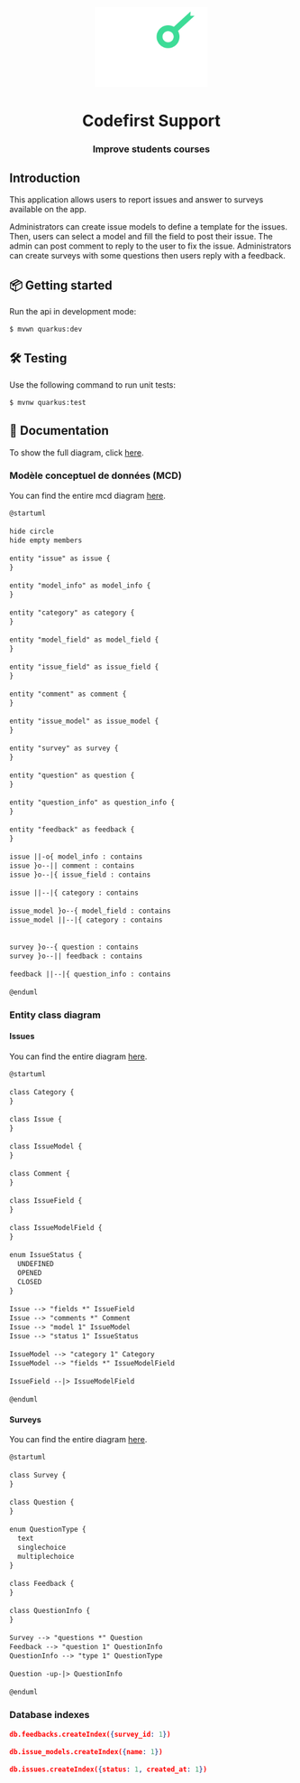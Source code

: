 <p align="center">
    <img alt="codefirst support" src="../images/logo_codefirst.svg" width="200" />
</p>
<h1 align="center">Codefirst Support</h1>
<h3 align="center">Improve students courses</h3>

## Introduction

This application allows users to report issues and answer to surveys available on the app. 

Administrators can create issue models to define a template for the issues. Then, users can select a model and fill the field to post their issue. The admin can post comment to reply to the user to fix the issue.
Administrators can create surveys with some questions then users reply with a feedback.

## 📦 Getting started

Run the api in development mode:

```bash
$ mvwn quarkus:dev
```

## 🛠 Testing

Use the following command to run unit tests:

```bash
$ mvnw quarkus:test
```

## 📝 Documentation

To show the full diagram, click [here](mcd.md).

### Modèle conceptuel de données (MCD)

You can find the entire mcd diagram [here](docs/api/mcd.md).

```plantuml
@startuml

hide circle
hide empty members

entity "issue" as issue {
}

entity "model_info" as model_info {
}

entity "category" as category {
}

entity "model_field" as model_field {
}

entity "issue_field" as issue_field {
}

entity "comment" as comment {
}

entity "issue_model" as issue_model {
}

entity "survey" as survey {
}

entity "question" as question {
}

entity "question_info" as question_info {
}

entity "feedback" as feedback {
}

issue ||-o{ model_info : contains
issue }o--|| comment : contains
issue }o--|{ issue_field : contains 

issue ||--|{ category : contains

issue_model }o--{ model_field : contains
issue_model ||--|{ category : contains


survey }o--{ question : contains
survey }o--|| feedback : contains

feedback ||--|{ question_info : contains

@enduml
```

### Entity class diagram

#### Issues

You can find the entire diagram [here](docs/api/class-diagram-issue.md).

```plantuml
@startuml

class Category {
}

class Issue {
}

class IssueModel {
}

class Comment {
}

class IssueField {
}

class IssueModelField {
}

enum IssueStatus {
  UNDEFINED
  OPENED
  CLOSED
}

Issue --> "fields *" IssueField
Issue --> "comments *" Comment
Issue --> "model 1" IssueModel
Issue --> "status 1" IssueStatus

IssueModel --> "category 1" Category
IssueModel --> "fields *" IssueModelField

IssueField --|> IssueModelField

@enduml
```

#### Surveys

You can find the entire diagram [here](docs/api/class-diagram-survey.md).

```plantuml
@startuml

class Survey {
}

class Question {
}

enum QuestionType {
  text
  singlechoice
  multiplechoice
}

class Feedback {
}

class QuestionInfo {
}

Survey --> "questions *" Question
Feedback --> "question 1" QuestionInfo
QuestionInfo --> "type 1" QuestionType

Question -up-|> QuestionInfo

@enduml
```

### Database indexes

```json
db.feedbacks.createIndex({survey_id: 1})
```

```json
db.issue_models.createIndex({name: 1})
```

```json
db.issues.createIndex({status: 1, created_at: 1})
```
